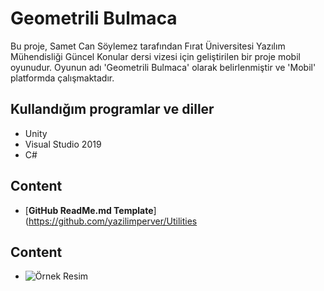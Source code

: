 # Geometrili Bulmaca

Bu proje, Samet Can Söylemez tarafından Fırat Üniversitesi Yazılım Mühendisliği Güncel Konular dersi vizesi için geliştirilen bir proje mobil oyunudur. Oyunun adı 'Geometrili Bulmaca' olarak belirlenmiştir ve 'Mobil' platformda çalışmaktadır.

## Kullandığım programlar ve diller

* Unity
* Visual Studio 2019
* C#

## Content

* [**GitHub ReadMe.md Template**](https://github.com/yazilimperver/Utilities

## Content

* ![Örnek Resim](images/example.png)
